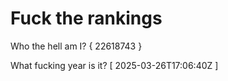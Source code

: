 # Fuck the rankings

Who the hell am I?
{ 22618743 }

What fucking year is it?
[ 2025-03-26T17:06:40Z ]
